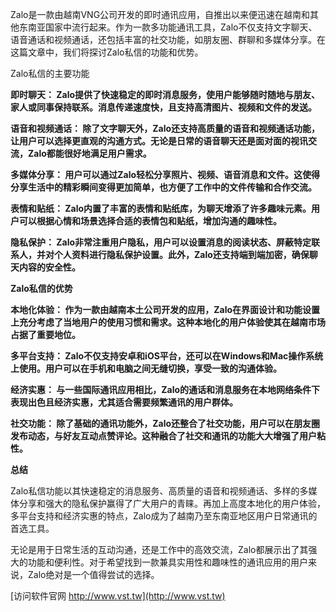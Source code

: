Zalo是一款由越南VNG公司开发的即时通讯应用，自推出以来便迅速在越南和其他东南亚国家中流行起来。作为一款多功能通讯工具，Zalo不仅支持文字聊天、语音通话和视频通话，还包括丰富的社交功能，如朋友圈、群聊和多媒体分享。在这篇文章中，我们将探讨Zalo私信的功能和优势。

Zalo私信的主要功能

**即时聊天： Zalo提供了快速稳定的即时消息服务，使用户能够随时随地与朋友、家人或同事保持联系。消息传递速度快，且支持高清图片、视频和文件的发送。**

**语音和视频通话： 除了文字聊天外，Zalo还支持高质量的语音和视频通话功能，让用户可以选择更直观的沟通方式。无论是日常的语音聊天还是面对面的视讯交流，Zalo都能很好地满足用户需求。**

**多媒体分享： 用户可以通过Zalo轻松分享照片、视频、语音消息和文件。这使得分享生活中的精彩瞬间变得更加简单，也方便了工作中的文件传输和合作交流。**

**表情和贴纸： Zalo内置了丰富的表情和贴纸库，为聊天增添了许多趣味元素。用户可以根据心情和场景选择合适的表情包和贴纸，增加沟通的趣味性。**

**隐私保护： Zalo非常注重用户隐私，用户可以设置消息的阅读状态、屏蔽特定联系人，并对个人资料进行隐私保护设置。此外，Zalo还支持端到端加密，确保聊天内容的安全性。**

**Zalo私信的优势**

**本地化体验： 作为一款由越南本土公司开发的应用，Zalo在界面设计和功能设置上充分考虑了当地用户的使用习惯和需求。这种本地化的用户体验使其在越南市场占据了重要地位。**

**多平台支持： Zalo不仅支持安卓和iOS平台，还可以在Windows和Mac操作系统上使用。用户可以在手机和电脑之间无缝切换，享受一致的沟通体验。**

**经济实惠： 与一些国际通讯应用相比，Zalo的通话和消息服务在本地网络条件下表现出色且经济实惠，尤其适合需要频繁通讯的用户群体。**

**社交功能： 除了基础的通讯功能外，Zalo还整合了社交功能，用户可以在朋友圈发布动态，与好友互动点赞评论。这种融合了社交和通讯的功能大大增强了用户粘性。**

**总结**

Zalo私信功能以其快速稳定的消息服务、高质量的语音和视频通话、多样的多媒体分享和强大的隐私保护赢得了广大用户的青睐。再加上高度本地化的用户体验，多平台支持和经济实惠的特点，Zalo成为了越南乃至东南亚地区用户日常通讯的首选工具。

无论是用于日常生活的互动沟通，还是工作中的高效交流，Zalo都展示出了其强大的功能和便利性。对于希望找到一款兼具实用性和趣味性的通讯应用的用户来说，Zalo绝对是一个值得尝试的选择。


[访问软件官网 http://www.vst.tw](http://www.vst.tw)

